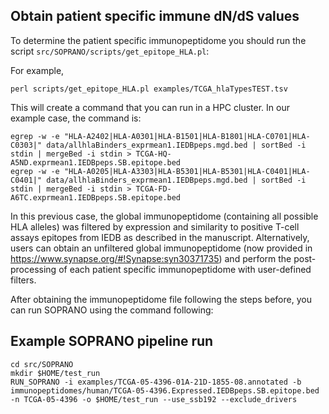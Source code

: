 ## Obtain patient specific immune dN/dS values
To determine the patient specific immunopeptidome you should run the script 
`src/SOPRANO/scripts/get_epitope_HLA.pl`:

For example,
```{bash}
perl scripts/get_epitope_HLA.pl examples/TCGA_hlaTypesTEST.tsv 
```

This will create a command that you can run in a HPC cluster.
In our example case, the command is:

```{bash}
egrep -w -e "HLA-A2402|HLA-A0301|HLA-B1501|HLA-B1801|HLA-C0701|HLA-C0303|" data/allhlaBinders_exprmean1.IEDBpeps.mgd.bed | sortBed -i stdin | mergeBed -i stdin > TCGA-HQ-A5ND.exprmean1.IEDBpeps.SB.epitope.bed
egrep -w -e "HLA-A0205|HLA-A3303|HLA-B5301|HLA-B5301|HLA-C0401|HLA-C0401|" data/allhlaBinders_exprmean1.IEDBpeps.mgd.bed | sortBed -i stdin | mergeBed -i stdin > TCGA-FD-A6TC.exprmean1.IEDBpeps.SB.epitope.bed
```

In this previous case, the global immunopeptidome (containing all possible HLA 
alleles) was filtered by expression and similarity to positive T-cell assays 
epitopes from IEDB as described in the manuscript. Alternatively, users can 
obtain an unfiltered global immunopeptidome 
(now provided in https://www.synapse.org/#!Synapse:syn30371735) and perform 
the post-processing of each patient specific immunopeptidome with user-defined 
filters.  

After obtaining the immunopeptidome file following the steps before, you can 
run SOPRANO using the command following:

## Example SOPRANO pipeline run
```{bash}
cd src/SOPRANO
mkdir $HOME/test_run
RUN_SOPRANO -i examples/TCGA-05-4396-01A-21D-1855-08.annotated -b immunopeptidomes/human/TCGA-05-4396.Expressed.IEDBpeps.SB.epitope.bed -n TCGA-05-4396 -o $HOME/test_run --use_ssb192 --exclude_drivers
```